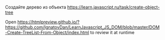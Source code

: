 Создайте дерево из объекта https://learn.javascript.ru/task/create-object-tree

Open https://htmlpreview.github.io/?https://github.com/IgnatovDan/LearnJavascript_JS_DOM/blob/master/DOM-Create-TreeList-From-Object/index.html to review it at runtime
